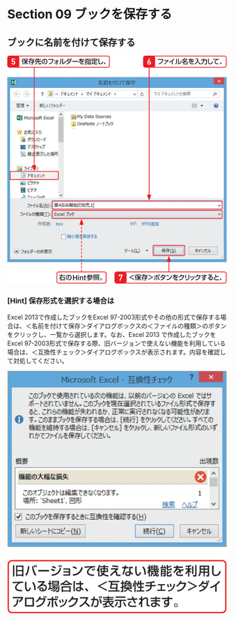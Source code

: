 # Section 09 ブックを保存する

## ブックに名前を付けて保存する

![](003.png)

### [Hint] 保存形式を選択する場合は

Excel 2013で作成したブックをExcel 97-2003形式やその他の形式で保存する場合は、＜名前を付けて保存＞ダイアログボックスの＜ファイルの種類＞のボタンをクリックし、一覧から選択します。なお、Excel 2013 で作成したブックをExcel 97-2003形式で保存する際、旧バージョンで使えない機能を利用している場合は、＜互換性チェック＞ダイアログボックスが表示されます。内容を確認して対処してください。

![hint](004.png)